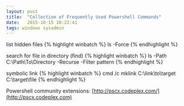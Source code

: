 ```yaml
---
layout: post
title:  "Collection of Frequently Used Powershell Commands"
date:   2015-10-15 10:22:41
tags: windows sysadmin
---
```


list hidden files
{% highlight winbatch %}
ls -Force
{% endhighlight %}

search for file in directory (find)
{% highlight winbatch %}
ls -Path C:\Path\To\Directory -Recurse -Filter pattern
{% endhighlight %}

symbolic link
{% highlight winbatch %}
cmd /c mklink C:\link\to\target C:\target\file
{% endhighlight %}

Powershell community extensions:
[http://pscx.codeplex.com/](http://pscx.codeplex.com)
